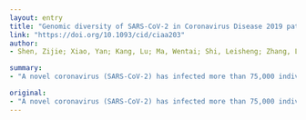 ```yaml
---
layout: entry
title: "Genomic diversity of SARS-CoV-2 in Coronavirus Disease 2019 patients"
link: "https://doi.org/10.1093/cid/ciaa203"
author:
- Shen, Zijie; Xiao, Yan; Kang, Lu; Ma, Wentai; Shi, Leisheng; Zhang, Li; Zhou, Zhuo; Yang, Jing; Zhong, Jiaxin; Yang, Donghong; Guo, Li; Zhang, Guoliang; Li, Hongru; Xu, Yu; Chen, Mingwei; Gao, Zhancheng; Wang, Jianwei; Ren, Lili; Li, Mingkun

summary:
- "A novel coronavirus (SARS-CoV-2) has infected more than 75,000 individuals. It is still unclear how fast the virus evolved and how the virus interacts with other microorganisms in the lung. The distribution of variants on genes was similar to those observed in the population data. However, very few intra-host variants were observed as polymorphism, implying either a bottleneck or purifying selection involved in the transmission of the virus."

original:
- "A novel coronavirus (SARS-CoV-2) has infected more than 75,000 individuals and spread to over 20 countries. It is still unclear how fast the virus evolved and how the virus interacts with other microorganisms in the lung.We have conducted metatranscriptome sequencing for the bronchoalveolar lavage fluid of eight SARS-CoV-2 patients, 25 community-acquired pneumonia (CAP) patients, and 20 healthy controls.The median number of intra-host variants was 1-4 in SARS-CoV-2 infected patients, which ranged between 0 and 51 in different samples. The distribution of variants on genes was similar to those observed in the population data (110 sequences). However, very few intra-host variants were observed in the population as polymorphism, implying either a bottleneck or purifying selection involved in the transmission of the virus, or a consequence of the limited diversity represented in the current polymorphism data. Although current evidence did not support the transmission of intra-host variants in a person-to-person spread, the risk should not be overlooked. The microbiota in SARS-CoV-2 infected patients was similar to those in CAP, either dominated by the pathogens or with elevated levels of oral and upper respiratory commensal bacteria.SARS-CoV-2 evolves in vivo after infection, which may affect its virulence, infectivity, and transmissibility. Although how the intra-host variant spreads in the population is still elusive, it is necessary to strengthen the surveillance of the viral evolution in the population and associated clinical changes."
---
```


